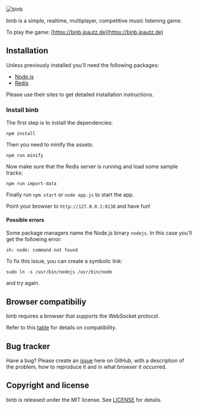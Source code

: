 ![binb](https://raw.githubusercontent.com/noutbuk/binb/master/public/img/binb-logo.png)

binb is a simple, realtime, multiplayer, competitive music listening game.

To play the game: [https://binb.jpautz.de](https://binb.jpautz.de)

## Installation

Unless previously installed you'll need the following packages:

- [Node.js](http://nodejs.org/)
- [Redis](http://redis.io/)

Please use their sites to get detailed installation instructions.

### Install binb

The first step is to install the dependencies:

```shell
npm install
```

Then you need to minify the assets:

```shell
npm run minify
```

Now make sure that the Redis server is running and load some sample tracks:

```shell
npm run import-data
```

Finally run `npm start` or `node app.js` to start the app.

Point your browser to `http://127.0.0.1:8138` and have fun!

#### Possible errors

Some package managers name the Node.js binary `nodejs`. In this case you'll get
the following error:

```shell
sh: node: command not found
```

To fix this issue, you can create a symbolic link:

```shell
sudo ln -s /usr/bin/nodejs /usr/bin/node
```

and try again.

## Browser compatibiliy

binb requires a browser that supports the WebSocket protocol.

Refer to this [table](http://caniuse.com/websockets) for details on
compatibility.

## Bug tracker

Have a bug? Please create an [issue](https://github.com/noutbuk/binb/issues) here
on GitHub, with a description of the problem, how to reproduce it and in what
browser it occurred.

## Copyright and license

binb is released under the MIT license. See [LICENSE](LICENSE) for details.
